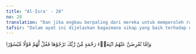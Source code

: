 ```yaml
---
title: "Al-Isra' - 28"
no: 28
translation: "Dan jika engkau berpaling dari mereka untuk memperoleh rahmat dari Tuhanmu yang engkau harapkan, maka katakanlah kepada mereka ucapan yang lemah lembut."
tafsir: "Dalam ayat ini dijelaskan bagaimana sikap yang baik terhadap orang-orang yang sangat memerlukan pertolongan, sedangkan orang yang dimintai pertolongan itu tidak mempunyai kemampuan untuk menolong. Apabila hal itu terjadi pada seseorang, maka hendaklah ia mengatakan kepada orang itu dengan perkataan yang sopan dan lemah lembut. Jika ia mempunyai kesanggupan di waktu yang lain, maka hendaklah berjanji dengan janji yang bisa dilaksanakan dan memuaskan hati mereka."
---
```


وَاِمَّا تُعْرِضَنَّ عَنْهُمُ ابْتِغَاۤءَ رَحْمَةٍ مِّنْ رَّبِّكَ تَرْجُوْهَا فَقُلْ لَّهُمْ قَوْلًا مَّيْسُوْرًا

